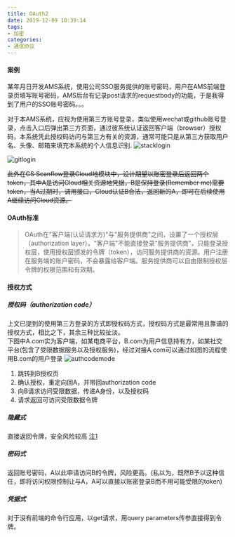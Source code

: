 ```yaml
---
title: OAuth2
date: 2019-12-09 10:39:14
tags:
- 加密
categories: 
- 通信协议
---
```

#### 案例

某年月日开发AMS系统，使用公司SSO服务提供的账号密码，用户在AMS前端登录页填写账号密码，AMS后台有记录post请求的requestbody的功能，于是我得到了用户的SSO账号密码。。。

对于本AMS系统，应视为使用第三方账号登录，类似使用wechat或github账号登录，点击入口后弹出第三方页面，通过彼系统认证返回客户端（browser）授权码，本系统凭此授权码访问与第三方有关的资源，通常可能只是从第三方获取用户名、头像、邮箱来填充本系统的个人信息识别.
![stacklogin](https://tvax1.sinaimg.cn/large/a60edd42gy1g9twfy9pmzj20ud0l8ab4.jpg)

![gitlogin](https://tvax1.sinaimg.cn/large/a60edd42gy1g9twgcmpxij20ue0l775l.jpg)

<del>此外在CS Scanflow登录Cloud地模块中，设计期望以账密登录后返回两个token，其中A是访问Cloud相关资源地凭据，B是保持登录(Remember me)需要token，当A过期时，调用接口，Cloud认证B合法，返回新的A，即可在后续使用A继续访问Cloud资源。</del>

#### OAuth标准
> OAuth在"客户端(认证请求方)"与"服务提供商"之间，设置了一个授权层（authorization layer）。"客户端"不能直接登录"服务提供商"，只能登录授权层，使用授权层颁发的令牌（token），访问服务提供商的资源。用户注册在服务端的账户密码，不会暴露给客户端。服务提供商可以自由限制授权层令牌的权限范围和有效期。<br>

#### 授权方式
##### 授权码（authorization code）
上文已提到的使用第三方登录的方式即授权码方式，授权码方式是最常用且靠谱的授权方式，相比之下，其余三种比较扯淡。<br>
下图中A.com实为客户端，如某电商平台，B.com为用户信息持有方，如某社交平台(包含了受限数据服务以及授权服务)，经过对接A.com可以通过如图的流程使用B.com的用户登录
![authcodemode](https://tvax4.sinaimg.cn/large/a60edd42gy1g9twsgu7ksj20m80cijrk.jpg)
1. 跳转到B授权页
2. 确认授权，重定向回A，并带回authorization code
3. 向B请求访问受限数据，传递A身份，以及授权码
4. 请求返回可访问受限数据令牌
##### 隐藏式
直接返回令牌，安全风险较高 [注1](http://www.ruanyifeng.com/blog/2019/04/oauth-grant-types.html)
##### 密码式
返回账号密码，A以此申请访问B的令牌，风险更高。(私以为，既然B予以这种信任，即将访问权限控制让与A，A可以直接以账密登录B而不用可能受限的token)
##### 凭据式
对于没有前端的命令行应用，以get请求，用query parameters传参直接得到令牌。